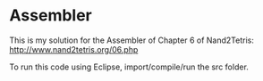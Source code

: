 # Assembler

This is my solution for the Assembler of Chapter 6 of Nand2Tetris:
http://www.nand2tetris.org/06.php

To run this code using Eclipse, import/compile/run the src folder.

